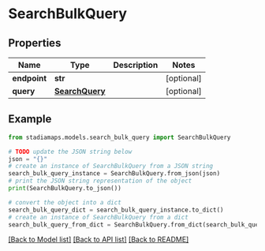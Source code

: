 # SearchBulkQuery


## Properties

Name | Type | Description | Notes
------------ | ------------- | ------------- | -------------
**endpoint** | **str** |  | [optional] 
**query** | [**SearchQuery**](SearchQuery.md) |  | [optional] 

## Example

```python
from stadiamaps.models.search_bulk_query import SearchBulkQuery

# TODO update the JSON string below
json = "{}"
# create an instance of SearchBulkQuery from a JSON string
search_bulk_query_instance = SearchBulkQuery.from_json(json)
# print the JSON string representation of the object
print(SearchBulkQuery.to_json())

# convert the object into a dict
search_bulk_query_dict = search_bulk_query_instance.to_dict()
# create an instance of SearchBulkQuery from a dict
search_bulk_query_from_dict = SearchBulkQuery.from_dict(search_bulk_query_dict)
```
[[Back to Model list]](../README.md#documentation-for-models) [[Back to API list]](../README.md#documentation-for-api-endpoints) [[Back to README]](../README.md)


